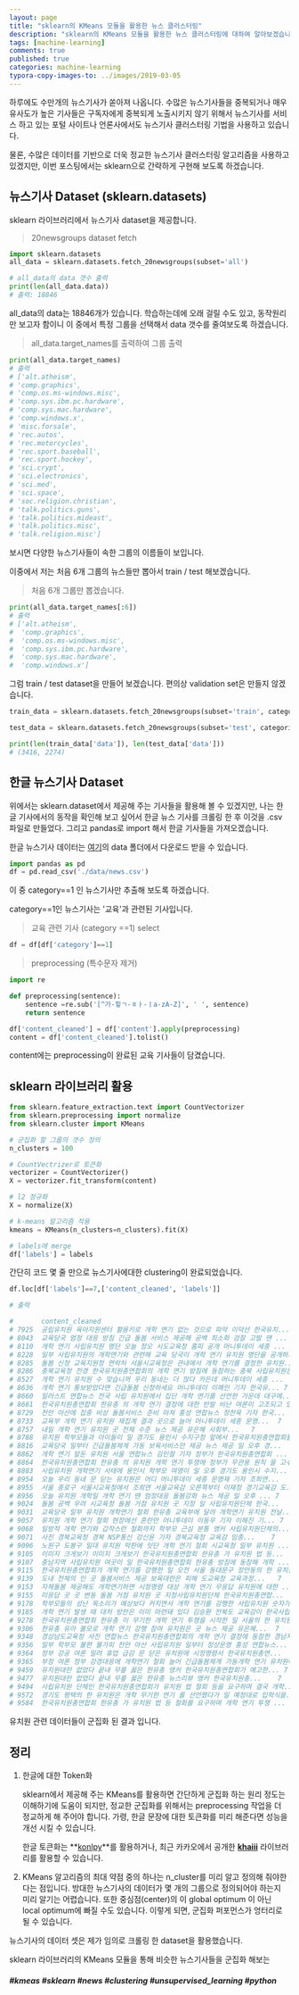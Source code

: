 ```yaml
---
layout: page
title: "sklearn의 KMeans 모듈을 활용한 뉴스 클러스터링"
description: "sklearn의 KMeans 모듈을 활용한 뉴스 클러스터링에 대하여 알아보겠습니다."
tags: [machine-learning]
comments: true
published: true
categories: machine-learning
typora-copy-images-to: ../images/2019-03-05
---
```








하루에도 수만개의 뉴스기사가 쏟아져 나옵니다. 수많은 뉴스기사들을 중복되거나 매우 유사도가 높은 기사들은 구독자에게 중복되게 노출시키지 않기 위해서 뉴스기사를 서비스 하고 있는 포털 사이트나 언론사에서도 뉴스기사 클러스터링 기법을 사용하고 있습니다.

물론, 수많은 데이터를 기반으로 더욱 정교한 뉴스기사 클러스터링 알고리즘을 사용하고 있겠지만, 이번 포스팅에서는 sklearn으로 간략하게 구현해 보도록 하겠습니다.



## 뉴스기사 Dataset (sklearn.datasets)

sklearn 라이브러리에서 뉴스기사 dataset을 제공합니다.

> 20newsgroups dataset fetch

```python
import sklearn.datasets
all_data = sklearn.datasets.fetch_20newsgroups(subset='all')

# all_data의 data 갯수 출력
print(len(all_data.data))
# 출력: 18846
```



all_data의 data는 18846개가 있습니다. 학습하는데에 오래 걸릴 수도 있고, 동작원리만 보고자 함이니 이 중에서 특정 그룹을 선택해서 data 갯수를 줄여보도록 하겠습니다.

> all_data.target_names를 출력하여 그룹 출력

```python
print(all_data.target_names)
# 출력
# ['alt.atheism',
# 'comp.graphics',
# 'comp.os.ms-windows.misc',
# 'comp.sys.ibm.pc.hardware',
# 'comp.sys.mac.hardware',
# 'comp.windows.x',
# 'misc.forsale',
# 'rec.autos',
# 'rec.motorcycles',
# 'rec.sport.baseball',
# 'rec.sport.hockey',
# 'sci.crypt',
# 'sci.electronics',
# 'sci.med',
# 'sci.space',
# 'soc.religion.christian',
# 'talk.politics.guns',
# 'talk.politics.mideast',
# 'talk.politics.misc',
# 'talk.religion.misc']
```



보시면 다양한 뉴스기사들이 속한 그룹의 이름들이 보입니다.

이중에서 저는 처음 6개 그룹의 뉴스들만 뽑아서 train / test 해보겠습니다.

> 처음 6개 그룹만 뽑겠습니다.

```python
print(all_data.target_names[:6])
# 출력
# ['alt.atheism',
#  'comp.graphics',
#  'comp.os.ms-windows.misc',
#  'comp.sys.ibm.pc.hardware',
#  'comp.sys.mac.hardware',
#  'comp.windows.x']
```



그럼 train / test dataset을 만들어 보겠습니다. 편의상 validation set은 만들지 않겠습니다.

```python
train_data = sklearn.datasets.fetch_20newsgroups(subset='train', categories=all_data.target_names[:6])

test_data = sklearn.datasets.fetch_20newsgroups(subset='test', categories=all_data.target_names[:6])

print(len(train_data['data']), len(test_data['data']))
# (3416, 2274)
```



## 한글 뉴스기사 Dataset

위에서는 sklearn.dataset에서 제공해 주는 기사들을 활용해 볼 수 있겠지만, 나는 한글 기사에서의 동작을 확인해 보고 싶어서 한글 뉴스 기사를 크롤링 한 후 이것을 .csv 파일로 만들었다. 그리고 pandas로 import 해서 한글 기사들을 가져오겠습니다.

한글 뉴스기사 데이터는 [여기](https://github.com/teddylee777/korean_news_categorization)의 data 폴더에서 다운로드 받을 수 있습니다.

```python
import pandas as pd
df = pd.read_csv('./data/news.csv')
```



이 중  category==1 인 뉴스기사만 추출해 보도록 하겠습니다.

category==1인 뉴스기사는 '교육'과 관련된 기사입니다.

> 교육 관련 기사 (category ==1) select

```python
df = df[df['category']==1]
```



> preprocessing (특수문자 제거)

```python
import re

def preprocessing(sentence):
    sentence =re.sub('[^가-힣ㄱ-ㅎㅏ-ㅣa-zA-Z]', ' ', sentence)
    return sentence

df['content_cleaned'] = df['content'].apply(preprocessing)
content = df['content_cleaned'].tolist()
```



content에는 preprocessing이 완료된 교육 기사들이 담겼습니다.



## sklearn 라이브러리 활용

```python
from sklearn.feature_extraction.text import CountVectorizer
from sklearn.preprocessing import normalize
from sklearn.cluster import KMeans

# 군집화 할 그룹의 갯수 정의
n_clusters = 100

# CountVectrizer로 토큰화
vectorizer = CountVectorizer()
X = vectorizer.fit_transform(content)

# l2 정규화
X = normalize(X)

# k-means 알고리즘 적용
kmeans = KMeans(n_clusters=n_clusters).fit(X)

# labels에 merge
df['labels'] = labels
```

간단히 코드 몇 줄 만으로 뉴스기사에대한 clustering이 완료되었습니다.



```python
df.loc[df['labels']==7,['content_cleaned', 'labels']]

# 출력

# 		content_cleaned													labels
# 7925	공립유치원 육아지원센터 활용키로 개학 연기 없는 것으로 파악 이덕선 한국유치...	7
# 8043	교육당국 엄정 대응 방침 긴급 돌봄 서비스 제공해 공백 최소화 검찰 고발 땐 ...	7
# 8110	개학 연기 사립유치원 명단 오늘 정오 시도교육청 홈피 공개 머니투데이 세종 ...	7
# 8228	일부 사립유치원의 개학연기와 관련해 교육 당국이 개학 연기 유치원 명단을 공개하기로...	7
# 8285	돌봄 신청 교육지원청 연락처 서울시교육청은 관내에서 개학 연기를 결정한 유치원...	7
# 8286	충북교육청 전경 한국유치원총연합회의 개학 연기 방침에 동참하는 충북 사립유치원은 ...	7
# 8527	개학 연기 유치원 수 맞습니꺼 우리 동네는 더 많다 카든데 머니투데이 세종 ...	7
# 8636	개학 연기 통보받았다면 긴급돌봄 신청하세요 머니투데이 이해인 기자 한국유...	7
# 8660	일러스트 연합뉴스 전국 사립 유치원에서 집단 개학 연기를 선언한 가운데 대구에...	7
# 8661	한국유치원총연합회 한유총 의 개학 연기 결정에 대한 반발 비난 여론이 고조되고 있다...	7
# 8729	천안 아산에 집중 비상 돌봄서비스 준비 마쳐 홍성 연합뉴스 정찬욱 기자 한국...	7
# 8733	교육부 개학 연기 유치원 재집계 결과 곳으로 늘어 머니투데이 세종 문영...	7
# 8757	내일 개학 연기 유치원 곳 전체 수준 뉴스 제공 유은혜 사회부...	7
# 8788	유치원 학부모들과 아이들이 일 경기도 용인시 수지구청 앞에서 한국유치원총연합회를 ...	7
# 8816	교육당국 일부터 긴급돌봄체계 가동 보육서비스만 제공 뉴스 제공 일 오후 경...	7
# 8862	개학 연기 앞둔 유치원 서울 연합뉴스 김인철 기자 정부가 한국유치원총연합회 ...	7
# 8864	한국유치원총연합회 한유총 의 유치원 개학 연기 투쟁에 정부가 무관용 원칙 을 고수...	7
# 8883	사립유치원 개학연기 사태에 용인시 학부모 여명이 일 오후 경기도 용인시 수지...	7
# 8954	오늘 우리 동네 문 닫는 유치원은 어디 머니투데이 세종 문영재 기자 조희연...	7
# 8955	서울 종로구 서울시교육청에서 조희연 서울교육감 오른쪽부터 이재정 경기교육감 도...	7
# 8956	오늘 유치원 개학일 개학 연기 땐 엄정대응 돌봄강화 뉴스 제공 일 오후 ...	7
# 9024	돌봄 공백 우려 시교육청 돌봄 거점 유치원 곳 지정 일 사립유치원단체 한국...	7
# 9031	교육당국 일부 유치원 개학연기 철회 한유총 교육부에 달려 개학연기 유치원 전날...	7
# 9057	유치원 개학 연기 철회 현장에선 혼란만 머니투데이 이동우 기자 이해진 기...	7
# 9068	일방적 개학 연기와 갑작스런 철회까지 학부모 근심 분통 앵커 사립유치원단체의...	7
# 9071	사진 경북교육청 경북 NSP통신 강신윤 기자 경북교육청 교육감 임종...	7
# 9096	노원구 도봉구 일대 유치원 막판에 잇단 개학 연기 철회 시교육청 일부 유치원 ...	7
# 9105	이미지 크게보기 이미지 크게보기 한국유치원총연합회 한유총 가 유치원 법 등...	7
# 9107	충남지역 사립유치원 여곳이 일 한국유치원총연합회 한유총 방침에 동참해 개학 ...	7
# 9115	한국유치원총연합회가 개학 연기를 강행한 일 오전 서울 동대문구 장안동의 한 유치원...	7
# 9139	도내 전체의 인 곳 돌봄서비스 제공 보육대란은 피해 도교육청 교육과정...	7
# 9153	자체돌봄 제공해도 개학연기하면 시정명령 대상 개학 연기 무응답 유치원에 대한 ...	7
# 9155	미응답 곳 곳 변동 돌봄 거점 유치원 곳 지정사립유치원단체 한국유치원총연합...	7
# 9178	학부모들의 성난 목소리가 예상보다 커지면서 개학 연기를 강행한 사립유치원 숫자가 줄...	7
# 9185	개학 연기 발생 때 대처 방안은 이미 마련돼 있다 김승환 전북도 교육감이 한국사립...	7
# 9278	한국유치원총연합회 한유총 이 무기한 개학 연기 투쟁을 시작한 일 서울의 한 유치원...	7
# 9306	한유총 유아 볼모로 개학 연기 강행 참여 유치원은 곳 뉴스 제공 유은혜...	7
# 9348	경상남도교육청 사진 연합뉴스 한국유치원총연합회의 개학 연기 결정에 동참한 경남지...	7
# 9356	일부 학부모 불편 불가피 천안 아산 사립유치원 일부터 정상운영 홍성 연합뉴스...	7
# 9364	정부 강공 여론 밀려 휴업 급감 문 닫은 유치원에 시정명령서 한국유치원총연...	7
# 9365	부정 여론 정부 강경대응에 개학연기 철회 늘어 긴급돌봄체계 가동개학 연기 유치원에 ...	7
# 9459	유치원대란 없었다 끝내 무릎 꿇은 한유총 앵커 한국유치원총연합회가 예고한...	7
# 9477	유치원대란 없었다 끝내 무릎 꿇은 한유총 뉴스리뷰 앵커 한국유치원총...	7
# 9494	사립유치원 단체인 한국유치원총연합회가 유치원 법 철회 등을 요구하며 결국 개학...	7
# 9572	경기도 평택의 한 유치원은 개학 무기한 연기 를 선언했다가 일 예정대로 입학식을...	7
# 9584	한국유치원총연합회 한유총 가 유치원 법 등 철회를 요구하며 개학 연기 투쟁 ...	7
```



유치원 관련 데이터들이 군집화 된 결과 입니다.



## 정리

1. 한글에 대한 Token화

   sklearn에서 제공해 주는 KMeans를 활용하면 간단하게 군집화 하는 원리 정도는 이해하기에 도움이 되지만, 정교한 군집화를 위해서는 preprocessing 작업을 더 정교하게 해 주어야 합니다. 가령, 한글 문장에 대한 토큰화를 미리 해준다면 성능을 개선 시킬 수 있습니다.

   한글 토큰화는 **[konlpy](http://konlpy.org/ko/latest/)**를 활용하거나, 최근 카카오에서 공개한 **[khaiii](https://github.com/kakao/khaiii)** 라이브러리를 활용할 수 있습니다.

2. KMeans 알고리즘의 최대 약점 중의 하나는 n_cluster를 미리 알고 정의해 줘야한다는 점입니다. 방대한 뉴스기사의 데이터가 몇 개의 그룹으로 정의되어야 하는지 미리 알기는 어렵습니다. 또한 중심점(center)의 이 global optimum 이 아닌 local optimum에 빠질 수도 있습니다. 이렇게 되면, 군집화 퍼포먼스가 엉터리로 될 수 있습니다.

뉴스기사의 데이터 셋은 제가 임의로 크롤링 한 dataset을 활용했습니다. 





sklearn 라이브러리의 KMeans 모듈을 통해 비슷한 뉴스기사들을 군집화 해보는 



##### #kmeas #sklearn #news #clustering #unsupervised_learning #python